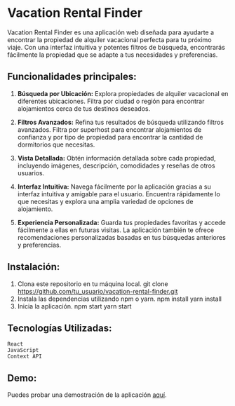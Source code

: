 # Vacation Rental Finder

Vacation Rental Finder es una aplicación web diseñada para ayudarte a encontrar la propiedad de alquiler vacacional perfecta para tu próximo viaje. Con una interfaz intuitiva y potentes filtros de búsqueda, encontrarás fácilmente la propiedad que se adapte a tus necesidades y preferencias.

## Funcionalidades principales:

1. **Búsqueda por Ubicación:** Explora propiedades de alquiler vacacional en diferentes ubicaciones. Filtra por ciudad o región para encontrar alojamientos cerca de tus destinos deseados.

2. **Filtros Avanzados:** Refina tus resultados de búsqueda utilizando filtros avanzados. Filtra por superhost para encontrar alojamientos de confianza y por tipo de propiedad para encontrar la cantidad de dormitorios que necesitas.

3. **Vista Detallada:** Obtén información detallada sobre cada propiedad, incluyendo imágenes, descripción, comodidades y reseñas de otros usuarios.

4. **Interfaz Intuitiva:** Navega fácilmente por la aplicación gracias a su interfaz intuitiva y amigable para el usuario. Encuentra rápidamente lo que necesitas y explora una amplia variedad de opciones de alojamiento.

5. **Experiencia Personalizada:** Guarda tus propiedades favoritas y accede fácilmente a ellas en futuras visitas. La aplicación también te ofrece recomendaciones personalizadas basadas en tus búsquedas anteriores y preferencias.

## Instalación:

1. Clona este repositorio en tu máquina local.
   git clone https://github.com/tu_usuario/vacation-rental-finder.git
2. Instala las dependencias utilizando npm o yarn.
   npm install
   yarn install
3. Inicia la aplicación.
   npm start
   yarn start

## Tecnologías Utilizadas:

    React
    JavaScript
    Context API

## Demo:

Puedes probar una demostración de la aplicación [aquí](https://vacation-rental-finder.netlify.app/).
